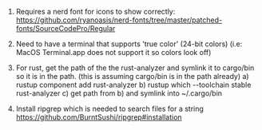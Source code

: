  1) Requires a nerd font for icons to show correctly:
 https://github.com/ryanoasis/nerd-fonts/tree/master/patched-fonts/SourceCodePro/Regular


 2) Need to have a terminal that supports 'true color' (24-bit colors)
    (i.e: MacOS Terminal.app does not support it so colors look off)

 3) For rust, get the path of the the rust-analyzer and symlink it to cargo/bin so it is in the path. (this is assuming cargo/bin is in the path already)
    a) rustup component add rust-analyzer
    b) rustup which --toolchain stable rust-analyzer
    c) get path from b) and symlink into ~/.cargo/bin

 4) Install ripgrep which is needed to search files for a string
    https://github.com/BurntSushi/ripgrep#installation
